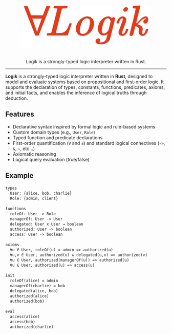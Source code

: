 <a id="readme-top"></a>
<div align="center">

</div>

<!-- PROJECT LOGO -->
<br />
<div align="center">
  <img src="logo.png" width="400">
  <p align="center">
    <br />
    Logik is a strongly-typed logic interpreter written in Rust.
  </p>
</div>

---

**Logik** is a strongly-typed logic interpreter written in **Rust**, designed to model and evaluate systems based on propositional and first-order logic. It supports the declaration of types, constants, functions, predicates, axioms, and initial facts, and enables the inference of logical truths through deduction.

## Features

- Declarative syntax inspired by formal logic and rule-based systems
- Custom domain types (e.g., `User`, `Role`)
- Typed function and predicate declarations
- First-order quantification (`∀` and `∃`) and standard logical connectives (`->`, `&`, `~`, etc...)
- Axiomatic reasoning
- Logical query evaluation (true/false)

## Example

```Logik
types
  User: {alice, bob, charlie}
  Role: {admin, client}

functions
  roleOf: User -> Role
  managerOf: User -> User
  delegated: User x User → boolean
  authorized: User -> boolean
  access: User -> boolean

axioms
  ∀u ∈ User, roleOf(u) = admin => authorized(u)
  ∀u,v ∈ User, authorized(u) ∧ delegated(u,v) => authorized(v)
  ∀u ∈ User, authorized(managerOf(u)) => authorized(u)
  ∀u ∈ User, authorized(u) => access(u)

init
  roleOf(alice) = admin
  managerOf(charlie) = bob
  delegated(alice, bob)
  authorized(alice)
  authorized(bob)

eval
  access(alice)
  access(bob)
  authorized(charlie)
```
